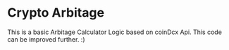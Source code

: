 # Crypto Arbitage

This is a basic Arbitage Calculator Logic based on coinDcx Api. 
This code can be improved further.
:)
